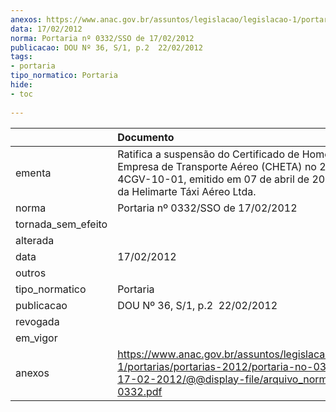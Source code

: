 ```yaml
---
anexos: https://www.anac.gov.br/assuntos/legislacao/legislacao-1/portarias/portarias-2012/portaria-no-0332-sso-de-17-02-2012/@@display-file/arquivo_norma/PA2012-0332.pdf
data: 17/02/2012
norma: Portaria nº 0332/SSO de 17/02/2012
publicacao: DOU Nº 36, S/1, p.2  22/02/2012
tags:
- portaria
tipo_normatico: Portaria
hide: 
- toc 
 
---
```


|                    | Documento                                                                                                                                                                               |
|:-------------------|:----------------------------------------------------------------------------------------------------------------------------------------------------------------------------------------|
| ementa             | Ratifica a suspensão do Certificado de Homologação de Empresa de Transporte Aéreo (CHETA) no 2004-06-4CGV-10-01, emitido em 07 de abril de 2009, em favor da Helimarte Táxi Aéreo Ltda. |
| norma              | Portaria nº 0332/SSO de 17/02/2012                                                                                                                                                      |
| tornada_sem_efeito |                                                                                                                                                                                         |
| alterada           |                                                                                                                                                                                         |
| data               | 17/02/2012                                                                                                                                                                              |
| outros             |                                                                                                                                                                                         |
| tipo_normatico     | Portaria                                                                                                                                                                                |
| publicacao         | DOU Nº 36, S/1, p.2  22/02/2012                                                                                                                                                         |
| revogada           |                                                                                                                                                                                         |
| em_vigor           |                                                                                                                                                                                         |
| anexos             | https://www.anac.gov.br/assuntos/legislacao/legislacao-1/portarias/portarias-2012/portaria-no-0332-sso-de-17-02-2012/@@display-file/arquivo_norma/PA2012-0332.pdf                       |